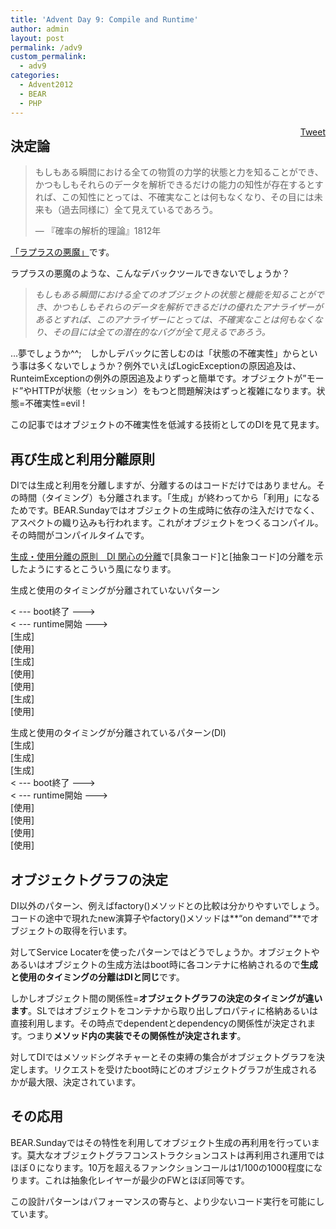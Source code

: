 ```yaml
---
title: 'Advent Day 9: Compile and Runtime'
author: admin
layout: post
permalink: /adv9
custom_permalink:
  - adv9
categories:
  - Advent2012
  - BEAR
  - PHP
---
```

<div style="float: right; margin-left: 10px;">
  <a href="https://twitter.com/share" class="twitter-share-button" data-count="vertical" data-url="/blog/adv9">Tweet</a>
</div>

## 決定論

> もしもある瞬間における全ての物質の力学的状態と力を知ることができ、かつもしもそれらのデータを解析できるだけの能力の知性が存在するとすれば、この知性にとっては、不確実なことは何もなくなり、その目には未来も（過去同様に）全て見えているであろう。
> 
> — 『確率の解析的理論』1812年 

[「ラプラスの悪魔」][1]です。

ラプラスの悪魔のような、こんなデバックツールできないでしょうか？

> *もしもある瞬間における全てのオブジェクトの状態と機能を知ることができ、かつもしもそれらのデータを解析できるだけの優れたアナライザーがあるとすれば、このアナライザーにとっては、不確実なことは何もなくなり、その目には全ての潜在的なバグが全て見えるであろう。*

&#8230;夢でしょうか^^;　しかしデバックに苦しむのは「状態の不確実性」からという事は多くないでしょうか？例外でいえばLogicExceptionの原因追及は、RunteimExceptionの例外の原因追及よりずっと簡単です。オブジェクトが&#8221;モード”やHTTPが状態（セッション）をもつと問題解決はずっと複雑になります。状態=不確実性=evil !

この記事ではオブジェクトの不確実性を低減する技術としてのDIを見て見ます。

## 再び生成と利用分離原則

DIでは生成と利用を分離しますが、分離するのはコードだけではありません。その時間（タイミング）も分離されます。「生成」が終わってから「利用」になるためです。BEAR.Sundayではオブジェクトの生成時に依存の注入だけでなく、アスペクトの織り込みも行われます。これがオブジェクトをつくるコンパイル。その時間がコンパイルタイムです。

[生成・使用分離の原則　DI 関心の分離][2]で[具象コード]と[抽象コード]の分離を示したようにするとこういう風になります。

生成と使用のタイミングが分離されていないパターン

< \--- boot終了 \--->  
< \--- runtime開始 \--->  
[生成]  
[使用]  
[生成]  
[使用]  
[使用]  
[生成]  
[使用]

生成と使用のタイミングが分離されているパターン(DI)  
[生成]  
[生成]  
[生成]  
< \--- boot終了 \--->  
< \--- runtime開始 \--->  
[使用]  
[使用]  
[使用]  
[使用]

## オブジェクトグラフの決定

DI以外のパターン、例えばfactory()メソッドとの比較は分かりやすいでしょう。コードの途中で現れたnew演算子やfactory()メソッドは**&#8220;on demand&#8221;**でオブジェクトの取得を行います。

対してService Locaterを使ったパターンではどうでしょうか。オブジェクトやあるいはオブジェクトの生成方法はboot時に各コンテナに格納されるので**生成と使用のタイミングの分離はDIと同じ**です。

しかしオブジェクト間の関係性=**オブジェクトグラフの決定のタイミングが違います**。SLではオブジェクトをコンテナから取り出しプロパティに格納あるいは直接利用します。その時点でdependentとdependencyの関係性が決定されます。つまり**メソッド内の実装でその関係性が決定されます**。

対してDIではメソッドシグネチャーとその束縛の集合がオブジェクトグラフを決定します。リクエストを受けたboot時にどのオブジェクトグラフが生成されるかが最大限、決定されています。

## その応用

BEAR.Sundayではその特性を利用してオブジェクト生成の再利用を行っています。莫大なオブジェクトグラフコンストラクションコストは再利用され運用ではほぼ０になります。10万を超えるファンクションコールは1/100の1000程度になります。これは抽象化レイヤーが最少のFWとほぼ同等です。

この設計パターンはパフォーマンスの寄与と、より少ないコード実行を可能にしています。

 [1]: http://ja.wikipedia.org/wiki/%E3%83%A9%E3%83%97%E3%83%A9%E3%82%B9%E3%81%AE%E6%82%AA%E9%AD%94
 [2]: /blog/2012/12/advent-day-6-di-soc/